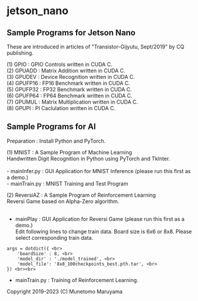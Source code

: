 # jetson_nano

## Sample Programs for Jetson Nano 
These are introduced in articles of "Transistor-Gijyutu, Sept/2019" by CQ publishing. <br>

 (1) GPIO : GPIO Controls written in CUDA C. <br>
 (2) GPUADD : Matrix Addition written in CUDA C. <br>
 (3) GPUDEV : Device Recognition written in CUDA C. <br>
 (4) GPUFP16 : FP16 Benchmark written in CUDA C. <br>
 (5) GPUFP32 : FP32 Benchmark written in CUDA C. <br>
 (6) GPUFP64 : FP64 Benchmark written in CUDA C. <br>
 (7) GPUMUL : Matrix Multiplication written in CUDA C. <br>
 (8) GPUPI : PI Caclulation written in CUDA C. <br>

## Sample Programs for AI <br>
Preparation : Install Python and PyTorch. <br>

 (1) MNIST : A Sample Program of Machine Learning <br>
    Handwritten Digit Recognition in Python using PyTorch and TkInter. <br><br>
    - mainInfer.py : GUI Application for MNIST Inference (please run this first as a demo.) <br>
    - mainTrain.py : MNIST Training and Test Program <br>
    
 (2) ReversiAZ : A Sample Program of Reinforcement Learning <br>
    Reversi Game based on Alpha-Zero algorithm. <br><br>
  - mainPlay : GUI Application for Reversi Game (please run this first as a demo.) <br>
          Edit following lines to change train data. Board size is 6x6 or 8x8. Please select corresponding train data. 
```
args = dotdict({ <br>
    'boardSize' : 8, <br>
    'model_dir' : './model_trained', <br>
    'model_file': '8x8_100checkpoints_best.pth.tar', <br>
}) <br><br>
```
  - mainTrain.py : Training of  Reinforcement Learning. <br>

Copyright 2019-2023 (C) Munetomo Maruyama <br>
